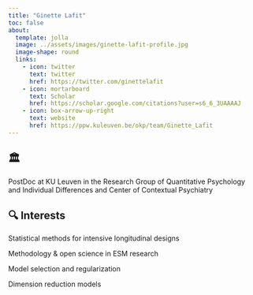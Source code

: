 ```yaml
---
title: "Ginette Lafit"
toc: false
about:
  template: jolla
  image: ../assets/images/ginette-lafit-profile.jpg
  image-shape: round
  links:
    - icon: twitter
      text: twitter
      href: https://twitter.com/ginettelafit
    - icon: mortarboard
      text: Scholar
      href: https://scholar.google.com/citations?user=s6_6_3UAAAAJ
    - icon: box-arrow-up-right
      text: website
      href: https://ppw.kuleuven.be/okp/team/Ginette_Lafit
---
```


## 🏛️

PostDoc at KU Leuven in the Research Group of Quantitative Psychology and
Individual Differences and Center of Contextual Psychiatry

## 🔍 Interests

Statistical methods for intensive longitudinal designs

Methodology & open science in ESM research

Model selection and regularization

Dimension reduction models
